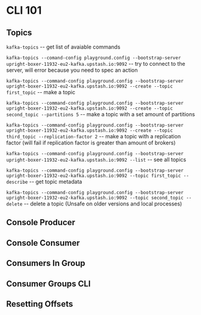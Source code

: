# CLI 101

## Topics

`kafka-topics` -- get list of avaiable commands

`kafka-topics --comand-config playground.config --bootstrap-server upright-boxer-11932-eu2-kafka.upstash.io:9092` -- try
to connect to the server, will error because you need to spec an action

`kafka-topics --command-config playground.config --bootstrap-server upright-boxer-11932-eu2-kafka.upstash.io:9092 --create --topic first_topic`
-- make a topic

`kafka-topics --command-config playground.config --bootstrap-server upright-boxer-11932-eu2-kafka.upstash.io:9092 --create --topic second_topic --partitions 5`
-- make a topic with a set amount of partitions

`kafka-topics --command-config playground.config --bootstrap-server upright-boxer-11932-eu2-kafka.upstash.io:9092 --create --topic third_topic --replication-factor 2`
-- make a topic with a replication factor (will fail if replication factor is greater than amount of brokers)

`kafka-topics --command-config playground.config --bootstrap-server upright-boxer-11932-eu2-kafka.upstash.io:9092 --list`
-- see all topics

`kafka-topics --command-config playground.config --bootstrap-server upright-boxer-11932-eu2-kafka.upstash.io:9092 --topic first_topic --describe`
-- get topic metadata

`kafka-topics --command-config playground.config --bootstrap-server upright-boxer-11932-eu2-kafka.upstash.io:9092 --topic second_topic --delete`
-- delete a topic (Unsafe on older versions and local processes)

## Console Producer

## Console Consumer

## Consumers In Group

## Consumer Groups CLI

## Resetting Offsets
